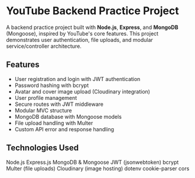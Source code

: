 # YouTube Backend Practice Project

A backend practice project built with **Node.js**, **Express**, and **MongoDB** (Mongoose), inspired by YouTube's core features. This project demonstrates user authentication, file uploads, and modular service/controller architecture.

## Features

- User registration and login with JWT authentication
- Password hashing with bcrypt
- Avatar and cover image upload (Cloudinary integration)
- User profile management
- Secure routes with JWT middleware
- Modular MVC structure
- MongoDB database with Mongoose models
- File upload handling with Multer
- Custom API error and response handling

## Technologies Used

Node.js
Express.js
MongoDB & Mongoose
JWT (jsonwebtoken)
bcrypt
Multer (file uploads)
Cloudinary (image hosting)
dotenv
cookie-parser
cors
